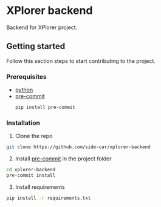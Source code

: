 # XPlorer backend
Backend for XPlorer project.

## Getting started
Follow this section steps to start contributing to the project.

### Prerequisites

- [python](https://python.org/)
- [pre-commit](https://pre-commit.com/)
  ```sh
  pip install pre-commit
  ```

### Installation

1. Clone the repo
  ```sh
  git clone https://github.com/side-car/xplorer-backend
  ```
2. Install [pre-commit](https://pre-commit.com/) in the project folder
  ```sh
  cd xplorer-backend
  pre-commit install
  ```
3. Install requirements
  ```sh
  pip install -r requirements.txt
  ```
